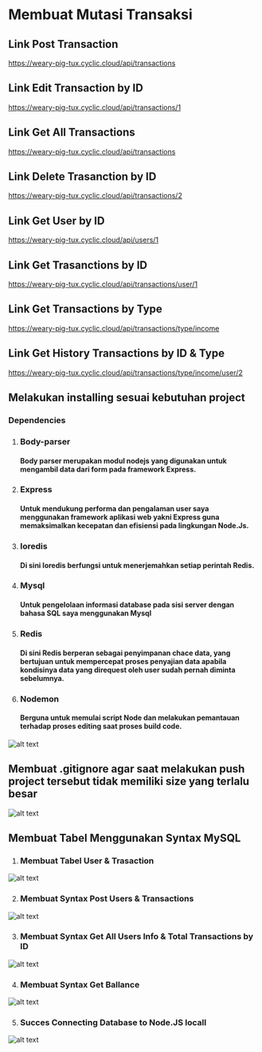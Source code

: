 # Membuat Mutasi Transaksi

## Link Post Transaction
https://weary-pig-tux.cyclic.cloud/api/transactions

## Link Edit Transaction by ID
https://weary-pig-tux.cyclic.cloud/api/transactions/1

## Link Get All Transactions
https://weary-pig-tux.cyclic.cloud/api/transactions

## Link Delete Trasanction by ID
https://weary-pig-tux.cyclic.cloud/api/transactions/2

## Link Get User by ID
https://weary-pig-tux.cyclic.cloud/api/users/1

## Link Get Trasanctions by ID
https://weary-pig-tux.cyclic.cloud/api/transactions/user/1

## Link Get Transactions by Type
https://weary-pig-tux.cyclic.cloud/api/transactions/type/income

## Link Get History Transactions by ID & Type
https://weary-pig-tux.cyclic.cloud/api/transactions/type/income/user/2

## Melakukan installing sesuai kebutuhan project

### Dependencies
1. ### Body-parser
    #### Body parser merupakan modul nodejs yang digunakan untuk mengambil data dari form pada framework Express.

2. ### Express
    #### Untuk mendukung performa dan pengalaman user saya menggunakan framework aplikasi web yakni Express guna memaksimalkan kecepatan dan efisiensi pada lingkungan Node.Js.

3. ### Ioredis
    #### Di sini Ioredis berfungsi untuk menerjemahkan setiap perintah Redis.

4. ### Mysql
   #### Untuk pengelolaan informasi database pada sisi server dengan bahasa SQL saya menggunakan Mysql

5. ### Redis
   #### Di sini Redis berperan sebagai penyimpanan chace data, yang bertujuan untuk mempercepat proses penyajian data apabila kondisinya data yang direquest oleh user sudah pernah diminta sebelumnya.

6. ### Nodemon
   #### Berguna untuk memulai script Node dan melakukan pemantauan terhadap proses editing saat proses build code.

![alt text](/assets/1w9.png)

## Membuat .gitignore agar saat melakukan push project tersebut tidak memiliki size yang terlalu besar

![alt text](/assets/2w9.png)

## Membuat Tabel Menggunakan Syntax MySQL

1. ### Membuat Tabel User & Trasaction
![alt text](/assets/3w9.png)

2. ### Membuat Syntax Post Users & Transactions
![alt text](/assets/4w9.png)

3. ### Membuat Syntax Get All Users Info & Total Transactions by ID
![alt text](/assets/5w9.png)

4. ### Membuat Syntax Get Ballance
![alt text](/assets/6w9.png)

5. ### Succes Connecting Database to Node.JS locall
![alt text](/assets/7w9.png)

